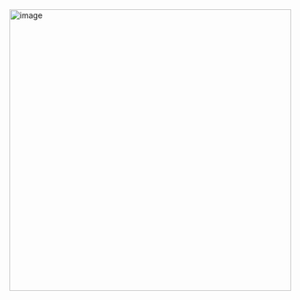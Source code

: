 <img width="497" alt="image" src="https://github.com/user-attachments/assets/20a097ba-5eef-4580-911c-6143d672b639">
